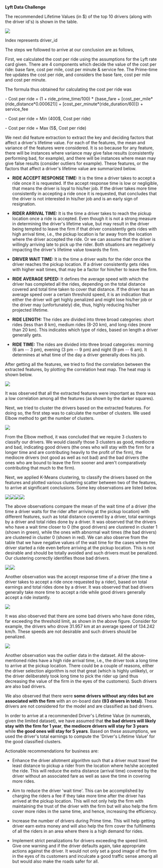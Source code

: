 **Lyft Data Challenge**

The recommended Lifetime Values (in \$) of the top 10 drivers (along
with the driver id's) is shown in the table.

![](media/image1.png)

Index represents driver\_id

The steps we followed to arrive at our conclusion are as follows,

First, we calculated the cost per ride using the assumptions for the
Lyft rate card given. There are 4 components which decide the value of
the cost per ride: base fare, cost per mile, cost per minute & service
fee. The Prime-time fee updates the cost per ride, and considers the
base fare, cost per mile and cost per minute.

The formula thus obtained for calculating the cost per ride was

\- Cost per ride = (1 + ride\_prime\_time/100) \* {base\_fare +
\[cost\_per\_mile\*(ride\_distance\*0.000621)\] +
\[cost\_per\_minute\*(ride\_duration/60)\]} + service\_fee

\- Cost per ride = Min (400\$, Cost per ride)

\- Cost per ride = Max (5\$, Cost per ride)

We next did feature extraction to extract the key and deciding factors
that affect a driver's lifetime value. For each of the features, the
mean and variance of the features were considered. It is so because for
any feature, there will be instances where variance may give false
results (consistently performing bad, for example), and there will be
instances where mean may give false results (consider outliers for
example). These features, or the factors that affect a driver's lifetime
value are summarized below.

-   **RIDE ACCEPT RESPONSE TIME:** It is the time a driver takes to
    accept a ride once it is requested. If the accept response time is
    low or negligible, that means the driver is loyal to his/her job. If
    the driver takes more time consistently in accepting a ride once it
    is requested, that concludes that the driver is not interested in
    his/her job and is an early sign of resignation.

-   **RIDER ARRIVAL TIME:** It is the time a driver takes to reach the
    pickup location once a ride is accepted. Even though it is not a
    strong measure in determining the driver's lifetime value, but may
    result in the driver being tempted to leave the firm if that driver
    consistently gets rides with high arrival time, i.e., the pickup
    location is far away from the location where the driver accepted the
    ride. Or we can assume that the driver is willingly arriving late to
    pick up the rider. Both situations are negatively impacting the
    driver's lifetime value towards the firm.

-   **DRIVER WAIT TIME:** It is the time a driver waits for the rider
    once the driver reaches the pickup location. If a driver
    consistently gets rides with higher wait times, that may be a factor
    for him/her to leave the firm.

-   **RIDE AVERAGE SPEED:** It defines the average speed with which the
    driver has completed all the rides, depending on the total distance
    covered and total time taken to cover that distance. If the driver
    has an average speed over a certain threshold speed, it is an
    indication that either the driver will get highly penalized and
    might lose his/her job or the driver may (unfortunately) die, thus,
    highly reducing his/her projected lifetime.

-   **RIDE LENGTH:** The rides are divided into three broad categories:
    short rides (less than 8 km), medium rides (8-20 km), and long rides
    (more than 20 km). This indicates which type of rides, based on
    length a driver generally gets.

-   **RIDE TIME:** The rides are divided into three broad categories:
    morning (6 am -- 3 pm), evening (3 pm -- 9 pm) and night (9 pm -- 6
    am). It determines at what time of the day a driver generally does
    his job.

After getting all the features, we tried to find the correlation between
the extracted features, by plotting the correlation heat map. The heat
map is shown below.

![](media/image2.png)

It was observed that all the extracted features were important as there
was a low correlation among all the features (as shown by the darker
squares).

Next, we tried to cluster the drivers based on the extracted features.
For doing so, the first step was to calculate the number of clusters. We
used Elbow method to get the number of clusters.

![](media/image3.png)

From the Elbow method, it was concluded that we require 3 clusters to
classify our drivers. We would classify those 3 clusters as good,
mediocre and bad, indicating good drivers (the ones who will stay with
the firm for a longer time and are contributing heavily to the profit of
the firm), the mediocre drivers (not good as well as not bad) and the
bad drivers (the ones who are bound to leave the firm sooner and aren't
comparatively contributing that much to the firm).

Next, we applied K-Means clustering, to classify the drivers based on
the features and plotted various clustering scatter between two of the
features, to arrive at significant conclusions. Some key observations
are listed below.

![](media/image4.png)![](media/image5.png)![](media/image6.png)![](media/image7.png)

The above observations compare the mean of the wait time of a driver
(the time a driver waits for the rider after arriving at the pickup
location) with different features, such as total distance covered by a
driver, total earnings by a driver and total rides done by a driver. It
was observed that the drivers who have a wait time closer to 0 (the good
drivers) are clustered in cluster 1 (shown in green), while the ones
with abnormal wait times (the bad drivers) are clustered in cluster 0
(shown in red). We can also observe from the table that we have negative
values of the wait time for the cases where the driver started a ride
even before arriving at the pickup location. This is not desirable and
should be totally avoided and such drivers must be penalized. Our
clustering correctly identifies those bad drivers.

![](media/image8.png)![](media/image9.png)

Another observation was the accept response time of a driver (the time a
driver takes to accept a ride once requested by a rider), based on total
earnings and total rides done by a driver. It was observed that bad
drivers generally take more time to accept a ride while good drivers
generally accept a ride instantly.

![](media/image10.png)

It was also observed that there are some bad drivers who have done
rides, far exceeding the threshold limit, as shown in the above figure.
Consider for example, the drivers who drove 31.957 km at an average
speed of 134.242 km/h. These speeds are not desirable and such drivers
should be penalized.

![](media/image11.png)

Another observation was the outlier data in the dataset. All the
above-mentioned rides have a high ride arrival time, i.e., the driver
took a long time to arrive at the pickup location. There could be a
couple of reasons, either the driver selection algorithm is not that
great (which is highly unlikely), or the driver deliberately took long
time to pick the rider up (and thus decreasing the value of the firm in
the eyes of the customers). Such drivers are also bad drivers.

We also observed that there were **some drivers without any rides but
are associated with the firm** with an on-board date **(93 drivers in
total)**. These drivers are not considered for the model and are
classified as bad drivers.

In order to arrive at a recommended Driver's Lifetime Value (in
numerals, given the limited dataset), we have assumed that **the bad
drivers will likely stay with the firm for 1 year**, **the mediocre
drivers will stay for 3 years** while **the good ones will stay for 5
years**. Based on these assumptions, we used the driver's total earnings
to compute the 'Driver's Lifetime Value' for the good classified
clusters.

Actionable recommendations for business are:

-   Enhance the driver allotment algorithm such that a driver must
    travel the least distance to pickup a rider from the location where
    he/she accepted the ride. This will reduce the extra distance
    (arrival time) covered by the driver without an associated fare as
    well as save the time in covering more rides.

-   Aim to reduce the driver 'wait time'. This can be accomplished by
    charging the riders a fee if they take more time after the driver
    has arrived at the pickup location. This will not only help the firm
    with maintaining the trust of the driver with the firm but will also
    help the firm cover more rides in the same time, and hence,
    increasing the efficiency.

-   Increase the number of drivers during Prime time. This will help
    getting driver earn extra money and will also help the firm cover
    the fulfilments of all the riders in an area where there is a high
    demand for rides.

-   Implement strict penalizations for drivers exceeding the speed
    limit. Give one warning and if the driver defaults again, take
    appropriate actions against the driver. It would not only set a good
    image of the firm in the eyes of its customers and inculcate a good
    traffic sense among all but would also make the roads safer for all.